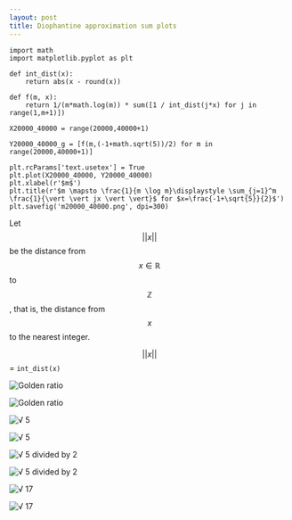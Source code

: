 ```yaml
---
layout: post
title: Diophantine approximation sum plots
---
```


```python3
import math
import matplotlib.pyplot as plt

def int_dist(x):
    return abs(x - round(x))

def f(m, x):
    return 1/(m*math.log(m)) * sum([1 / int_dist(j*x) for j in range(1,m+1)])
```

```python3
X20000_40000 = range(20000,40000+1)

Y20000_40000_g = [f(m,(-1+math.sqrt(5))/2) for m in range(20000,40000+1)]
```

```python3
plt.rcParams['text.usetex'] = True
plt.plot(X20000_40000, Y20000_40000)
plt.xlabel(r'$m$')
plt.title(r'$m \mapsto \frac{1}{m \log m}\displaystyle \sum_{j=1}^m \frac{1}{\vert \vert jx \vert \vert}$ for $x=\frac{-1+\sqrt{5}}{2}$')
plt.savefig('m20000_40000.png', dpi=300)
```

Let $$\vert \vert x \vert \vert$$ be the distance from $$x \in \mathbb{R}$$ to $$\mathbb{Z}$$, that is,
the distance from $$x$$ to the nearest integer.

$$\vert \vert x \vert \vert$$ = `int_dist(x)`

![Golden ratio](/python/m5000_40000_g.png)

![Golden ratio](/python/m20000_40000_g.png)

![√ 5](/python/m5000_40000_sqrt_5.png)

![√ 5](/python/m20000_40000_sqrt_5.png)

![√ 5 divided by 2](/python/m5000_40000_sqrt_5_div_2.png)

![√ 5 divided by 2](/python/m20000_40000_sqrt_5_div_2.png)

![√ 17](/python/m5000_40000_sqrt_17.png)

![√ 17](/python/m20000_40000_sqrt_17.png)